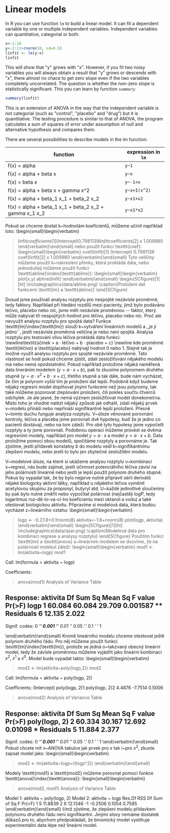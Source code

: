 # Linear models

In R you can use function `lm` to build a linear model. It can fit a dependent variable by one
or multiple independent variables. Independent variables can quantitative, categorial or both.
```R
x<-1:10
y<-2:11+rnorm(10, sd=0.5)
linfit <- lm(y~x)
linfit
```
This will show that "y" grows with "x". However, if you fit two noisy variables you will always
obtain a result that "y" grows or descends with "x", there almost no chace to get zero slope
even if the two variables completely uncorrelated. The question is whether the non-zero slope
is statistically significant. This you can learn by function `summary`:
```R
summary(linfit)
```
This is an extension of ANOVA in the way that the independent variable is not categorial (such
as "control", "placebo" and "drug") but it is quantitative. The testing procedure is similar
to that of ANOVA, the program calculates a sum of squares of error under assumption of null and
alternative hypothesis and compares them.

There are several possibilities to describe models in the lm function:

|                                          function       |  expression in `lm`   |
|---------------------------------------------------------|-----------------------|
| f(x) = alpha                                            |  `y~1`                |
| f(x) = alpha + beta x                                   |  `y~x`                |
| f(x) = beta x                                           |  `y~-1+x`             |
| f(x) = alpha + beta x + gamma x^2                       |  `y~x+I(x^2)`         |
| f(x) = alpha + beta_1 x_1 + beta_2 x_2                  |  `y~x1+x2`            |
| f(x) = alpha + beta_1 x_1 + beta_2 x_2 + gamma x_1 x_2  |  `y~x1*x2`            |

Pokud se chceme dostat k~hodnotám koeficientů, můžeme učinit například toto:
\begin{small}\begin{verbatim}
> linfit$coefficients[1]
(Intercept)
   0.7981139
> linfit$coefficients[2]
       x
   1.009980
\end{verbatim}\end{small}
nebo použít funkci \texttt{coef}:
\begin{small}\begin{verbatim}
> coef(linfit)[1]
(Intercept)
   0.7981139
> coef(linfit)[2]
       x
1.009980
\end{verbatim}\end{small}
Tyto veličiny můžeme použít k~nakreslení přímky, která prokládá data, nebo jednodušeji můžeme
použít funkci \texttt{abline}\index{\texttt{abline}}:
\begin{small}\begin{verbatim}
> plot(x,y)
> abline(linfit)
\end{verbatim}\end{small}
\begin{SCfigure}[1][ht]
\includegraphics{data/abline.png}
\caption{Proložení dat funkcemi \texttt{lm} a \texttt{abline}}
\end{SCfigure}

Dosud jsme používali analysu rozptylu pro nespojité nezávisle proměnné, tedy faktory. Například při hledání
rozdílů mezi pacienty, jimž bylo podáváno léčivo, placebo nebo nic, jsme měli nezávisle proměnnou -- faktor,
který může nabývat tří nespojitých hodnot pro léčivo, placebo nebo nic. Proč ale nevyužít analysu rozptylu
pro spojitá data? Funkce \texttt{lm}\index{\texttt{lm}} slouží k~vytváření lineárních modelů a ,,je jí jedno``, jestli nezávisle
proměnná veličina je nebo není spojitá. Analysa rozptylu pro testování vlivu léčiva prokládá data funkcí:
\newline\textit{účinek = a $\cdot$ léčivo + b $\cdot$ placebo + c}
\newline kde proměnné \textit{léčivo} a \textit{placebo} nabývají hodnot 0 nebo 1. Stejně tak je možné využít analysu
rozptylu pro spojité nezávisle proměnné.
Tato vlastnost se hodí pokud chceme zjistit, zdali zesložiťování nějakého modelu má nebo nemá opodstatnění.
Pokud například proložíme nějaká naměřená data lineráním modelem ($y = a \cdot x + b$), pak to zkusíme polynomem
druhého stupně ($y = a \cdot x^2 + b \cdot x + c$), třetího stupně a tak dále, bude nám vycházet, že čím je polynom vyšší tím
je proložení dat lepší. Podobně když budeme nějaký regresní model doplňovat jinými funkcemi než jsou polynomy,
tak také můžeme pozorovat zlepšování proložení, čili pokles součtu čtverců odchylek. Je ale jasné, že nemá
význam zesložiťovat model donekonečna. Místo toho je vhodné nalézt nějaký způsob jak odhalit, zdali nějaký prvek
v~modelu přináší nebo nepřináší signifikantně lepší proložení. Přesně v~tomto duchu funguje analýza rozptylu.
V~úloze věnované porovnání kontroly, léčiva a placeba jsme porovnali dvě hypotesy, buď že je jedno co pacienti
dostávají, nebo na tom záleží. Pro obě tyto hypotesy jsme vypočetli rozptyly a ty jsme porovnali. Podobnou
operaci můžeme provést se dvěma regresními modely, například pro model $y = a \cdot x$ a model $y = a \cdot x + b$.
Data proložíme pomocí obou modelů, spočítáme rozptyly a porovnáme je. Tak zjistíme, jestli přídavek konstatny $b$ do modelu
vedl k~signifikantnímu zlepšení modelu, nebo jestli to bylo jen zbytečné zesložitění modelu.

V~modelové úloze, na které si ukážeme analysu rozptylu v~kombinaci s~regresí, nás bude zajímat, jestli
účinnost potenciálního léčiva závisí na jeho polárnosti lineárně nebo jestli je lepší použít polynom
druhého stupně. Pokus by vypadal tak, že by bylo nejprve nutné připravit sérii derivátů nějaké biologicky
aktivní látky, například u nějakého léčiva vyměnit acetylovou skupinu za propionyl, butyryl atd.
U~každé jednotlivé sloučeniny by pak bylo nutné změřit nebo vypočítat polárnost (nejčastěji $logP$,
tedy logaritmus roz\-dě\-lo\-va\-cí\-ho koeficientu mezi oktanol a vodu) a také otestovat biologickou aktivitu.
Připravíme si modelová data, která budou vycházet z~lineárního vztahu:
\begin{small}\begin{verbatim}
> logp <- -0.2*1:8+0.1*rnorm(8)
> aktivita<-1:8+rnorm(8)
> plot(logp, aktivita)
\end{verbatim}\end{small}
\begin{SCfigure}[1][ht]
\includegraphics{data/qsar.png}
\caption{Modelová data pro kombinaci regrese a analysy rozptylu}
\end{SCfigure}
Použitím funkcí \texttt{lm} a \texttt{anova} s~lineárním modelem se dozvíme, že na polárnosti molekul záleží:
\begin{small}\begin{verbatim}
> mod1 <- lm(aktivita~logp)
> mod1

Call:
lm(formula = aktivita ~ logp)

Coefficients:
> anova(mod1)
Analysis of Variance Table

Response: aktivita
          Df Sum Sq Mean Sq F value   Pr(>F)
logp       1 60.084  60.084  29.709 0.001587 **
Residuals  6 12.135   2.022
---
Signif. codes:  0 ‘***’ 0.001 ‘**’ 0.01 ‘*’ 0.05 ‘.’ 0.1 ‘ ’ 1

\end{verbatim}\end{small}
Kromě lineárního modelu chceme otestovat ještě polynom druhého řádu. Pro něj můžeme použít
funkci \texttt{lm}\index{\texttt{lm}}, protože se jedná o~takzvaný obecný lineární model, tedy že závisle
proměnnou můžeme vyjádřit jako lineární kombinaci $x^2$, $x^1$ a $x^0$. Model bude vypadat takto:
\begin{small}\begin{verbatim}
> mod2 <- lm(aktivita~poly(logp,2))
> mod2

Call:
lm(formula = aktivita ~ poly(logp, 2))

Coefficients:
   (Intercept)  poly(logp, 2)1  poly(logp, 2)2
        4.4876         -7.7514          0.5006

> anova(mod2)
Analysis of Variance Table

Response: aktivita
              Df Sum Sq Mean Sq F value  Pr(>F)
poly(logp, 2)  2 60.334  30.167  12.692 0.01098 *
Residuals      5 11.884   2.377
---
Signif. codes:  0 ‘***’ 0.001 ‘**’ 0.01 ‘*’ 0.05 ‘.’ 0.1 ‘ ’ 1
\end{verbatim}\end{small}
Pokud chcete mít v~ANOVA tabulce jak prvek pro $x$ tak i~pro $x^2$, zkuste zapsat model jako:
\begin{small}\begin{verbatim}

> mod2 <- lm(aktivita~logp+I(logp^2))
\end{verbatim}\end{small}

Modely \texttt{mod1} a \texttt{mod2} můžeme porovnat pomocí funkce \texttt{anova}\index{\texttt{anova}}:
\begin{small}\begin{verbatim}
> anova(mod2, mod1)
Analysis of Variance Table

Model 1: aktivita ~ poly(logp, 2)
Model 2: aktivita ~ logp
  Res.Df     RSS Df Sum of Sq      F Pr(>F)
1      5 11.8839
2      6 12.1346 -1   -0.2506 0.1054 0.7585
\end{verbatim}\end{small}
čímž zjistíme, že zlepšení modelu přídavkem polynomu druhého řádu není signifikantní.
Jinými slovy nemáme dostatek důkazů pro to, abychom předpokládali, že binomický model
vystihuje experimentální data lépe než lineární model.
